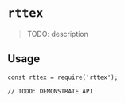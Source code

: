 # `rttex`

> TODO: description

## Usage

```
const rttex = require('rttex');

// TODO: DEMONSTRATE API
```
